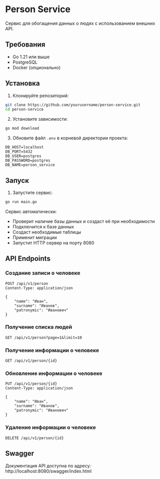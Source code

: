 # Person Service

Сервис для обогащения данных о людях с использованием внешних API.

## Требования

- Go 1.21 или выше
- PostgreSQL
- Docker (опционально)

## Установка

1. Клонируйте репозиторий:
```bash
git clone https://github.com/yourusername/person-service.git
cd person-service
```

2. Установите зависимости:
```bash
go mod download
```

3. Обновите файл `.env` в корневой директории проекта:
```env
DB_HOST=localhost
DB_PORT=5432
DB_USER=postgres
DB_PASSWORD=postgres
DB_NAME=person_service
```

## Запуск

1. Запустите сервис:
```bash
go run main.go
```

Сервис автоматически:
- Проверит наличие базы данных и создаст её при необходимости
- Подключится к базе данных
- Создаст необходимые таблицы
- Применит миграции
- Запустит HTTP сервер на порту 8080

## API Endpoints

### Создание записи о человеке
```http
POST /api/v1/person
Content-Type: application/json

{
    "name": "Иван",
    "surname": "Иванов",
    "patronymic": "Иванович"
}
```

### Получение списка людей
```http
GET /api/v1/person?page=1&limit=10
```

### Получение информации о человеке
```http
GET /api/v1/person/{id}
```

### Обновление информации о человеке
```http
PUT /api/v1/person/{id}
Content-Type: application/json

{
    "name": "Иван",
    "surname": "Иванов",
    "patronymic": "Иванович"
}
```

### Удаление информации о человеке
```http
DELETE /api/v1/person/{id}
```

## Swagger

Документация API доступна по адресу: http://localhost:8080/swagger/index.html